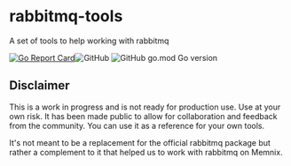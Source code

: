 # rabbitmq-tools
A set of tools to help working with rabbitmq

[![Go Report Card](https://goreportcard.com/badge/github.com/memnix/rabbitmq-tools)](https://goreportcard.com/report/github.com/memnix/rabbitmq-tools)![GitHub](https://img.shields.io/github/license/Memnix/rabbitmq-tools?style=flat-square) ![GitHub go.mod Go version](https://img.shields.io/github/go-mod/go-version/memnix/rabbitmq-tools?style=flat-square)

## Disclaimer

This is a work in progress and is not ready for production use. Use at your own risk. 
It has been made public to allow for collaboration and feedback from the community. You can use it as a reference for your own tools.

It's not meant to be a replacement for the official rabbitmq package but rather a complement to it that helped us to work with rabbitmq on Memnix.

